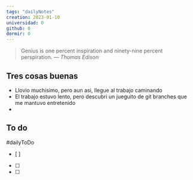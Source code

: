 ```yaml
---
tags: "dailyNotes"
creation: 2023-01-10
universidad: 0
github: 0
dormir: 0
---
```


> Genius is one percent inspiration and ninety-nine percent perspiration.
> — <cite>Thomas Edison</cite>

## Tres cosas buenas 
- Llovio muchisimo, pero aun asi, llegue al trabajo caminando
- El trabajo estuvo lento, pero descubri un jueguito de git branches que me mantuvo entretenido 
- 

## To do
#dailyToDo
- [ ] 
- [ ] 
- [ ] 
